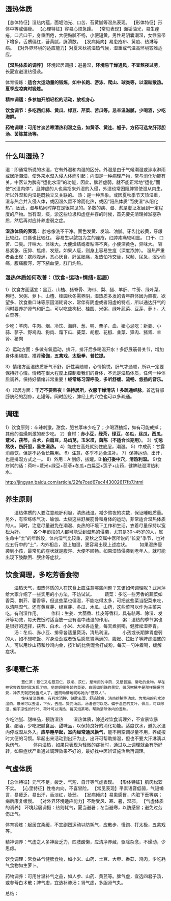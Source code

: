 


## 湿热体质
【总体特征】湿热内蕴，面垢油光、口苦、苔黄腻等湿热表现。
【形体特征】形体中等或偏瘦。
【心理特征】容易心烦急躁。
【常见表现】面垢油光，易生痤疮，口苦口干，身重困倦，大便黏腻不畅，小便短黄，男性易阴囊潮湿，女性易带下增多，舌质偏红，苔黄腻，脉滑数。
【发病倾向】易患疮疖、黄疸、热淋等病。
【对外界环境的适应能力】对夏末秋初湿热气候，湿重或气温高环境较难适应。

**【湿热体质的调养】**
环境起居调摄：避暑湿，**环境易干燥通风，不宜熬夜过劳**，长夏宜避湿热侵袭。

体育锻炼：**适合大运动量的锻炼，如中长跑、游泳、爬山、球类等，以湿祛散热。夏季应凉爽时锻炼。**

**精神调适：多参加开朗轻松的活动，放松身心**

**饮食调节：多吃西红柿、黄瓜、绿豆、芹菜、苦瓜等。忌辛温滋腻，少喝酒，少吃海鲜。**

**药物调理：可用甘淡苦寒清热利湿之品，如黄苓、黄连、栀子。方药可选龙肝泻胆汤、茵陈蒿汤等。**

-----------------------------------------------


## 什么叫湿热？

湿：即通常所说的水湿，它有外湿和内湿的区分。外湿是由于气候潮湿或涉水淋雨或居所潮湿，使外来水湿入侵人体而引起；内湿是一种病理产物，常与消化功能有关。中医认为脾有“运化水湿”的功能，因此，脾若虚弱，就不能正常地“运化”而使“水湿内停”。且脾虚的人也易招来外湿的入侵，外湿也常困阻脾胃使湿从内生，所以外湿和内湿是既独立又关联的。
热：是一种热象。或因夏秋季节天热湿重，湿与热合并入侵人体，或因湿久留不除而化热，或因“阳热体质”而使湿“从阳化热”，因此，湿与热同时存在是很常见的。多数的痰、湿、淤是虚证发展到一定程度的产物。当有湿，痰，淤这些垃圾和虚症并存的时候，首先要先清理掉淤塞杂质，然后再对应补养虚弱之症。

**湿热体质的表现：**
脸总像洗不干净。面色发黄、发暗、油腻。牙齿比较黄，牙龈比较红，口唇也比较红。
容易生以脓包为主的痤疮，红肿疼痛较明显。
口干、口苦、口臭。汗味大、体味大。大便燥结或者粘滞不爽。小便深黄色，异味大。
容易紧张、压抑、焦虑、发怒。如果人瘦，则身上容易生疽（深度浓肿）。
湿热严重者会出现：脘闷腹满，恶心厌食，肝区胀痛，发热怕冷交替，尿频、尿急，涩少而痛，腹痛腹泻，泻下脓血便，肛门灼热。


### 湿热体质如何改善：（饮食+运动+情绪+起居）
1）饮食方面适宜：黑豆、山楂、猪脊骨、海带、梨、醋、羊肝、牛蒡、绿叶菜、枸杞、米粥、萝卜、山楂、桂圆秋冬需养阴，湿热质多发的青年群体因为熬夜、欲望多、饮食重口味等原因消耗肾水，常伴有阴虚或者阳虚的特点，所以通达肝气的同时要养护肾气和肝血，可以吃些枸杞、桂圆、米粥、绿叶蔬菜、豆芽、萝卜、大白菜等。

少吃：羊肉、牛肉、烟、冷饮、海鲜、葱、鸭、栗子、血、猪心忌吃：新姜、小蒜、蓼子、野鸡肉、狗肉、霜下瓜、葵菜、胡椒、花椒、韭菜、獐肉、猪肾、羊肾、猪肉  

2）运动方面：多做有氧运动，排汗，排汗后多喝温开水！多舒展筋骨关节，增加身体柔韧度。推荐**瑜伽，五禽戏，太极拳、普拉提。**

3）情绪方面湿热质肝气不舒，肝性喜随顺，心情愉悦，肝气才通顺，所以一定要保持好心情。情绪在很大程度上控制着我们的身体，不光是湿热体质，任何一种体质调养，保持好情绪非常重要！**经常练习深呼吸，多听舒缓、流畅、悠扬的音乐。**

4）起居方面：**千万不要熬夜！保持居所，衣服干燥清洁！多疏通经脉**。首选背部膀胱经的刮痧，走罐等。同时胆经，脾经上的穴位也可以多疏通。


## 调理
1）饮食原则：辛辣刺激，甜食，肥甘厚味少吃了；少喝酒抽烟，如有可能戒掉；其他的温燥刺激的都少吃。
2）食材：**赤小豆，绿茶，绿豆，冬瓜，丝瓜，西瓜，薏米，茯苓，白术，白扁豆，马齿苋，玉米须，茵陈（不适合长期用）**。
3）**切忌熬夜，伤肝胆，易生湿热。**
4）能住在高处就别住底层，潮湿。
5）中成药：甘露消毒饮，但是不适合长期用。
6）注意，冬季不适合进补。
7）保持运动，出汗，也是排湿方式之一。
8）外用：A:刮痧，拔罐。B:**拍打委中穴，清热利湿。**
9)食疗粥的话：荷叶+薏米+绿豆+茯苓+冬瓜+白扁豆+莲子+山药，健脾祛湿清热利水。


http://jingyan.baidu.com/article/22fe7ced67ec443002617fb7.html

## 养生原则
　　湿热体质的人要注意疏肝利胆，清热祛湿。减少熬夜的次数，保证睡眠质量。另外，有空练练气功、瑜伽、太极这些舒展筋骨和身体的运动，非常适合湿热体质的人。同时，注意尽量避免在潮湿、炎热的环境下工作和生活，衣着尽量保持以宽松为好。
　　各个年龄段的人都可能受到湿热的侵袭，尤其是30~45岁的人，属生命中“土”的年龄段，体内湿气比较重，夏秋之交属中医所说的“长夏”季节，也对应五行中的“土”，内外相合，湿上加湿，更容易出现上述症状。
　　如果湿热侵袭到小孩，最常见的症状就是腹泻、大便不顺畅。如果湿热侵袭到老年人，就可能出现下肢酸困、腰疼等症状。

## 饮食调理，多吃芳香食物
　　湿热天气，湿热体质的人在饮食上应注意哪些问题？又该如何调理呢？武月萍给大家介绍了一些实用的小方法，不妨试试。
　　蔬菜：多吃一些芳香的蔬菜如香菜、荆芥、藿香等，但这些菜也偏湿，不能吃得太多，可把这些菜当配菜来吃，以清除湿气。还有黄豆芽、绿豆芽、冬瓜、木瓜、山药，这些菜可以作为主菜来吃，有利湿作用。
　　作料：生姜、大茴香、桂皮等香料，具有祛寒、除湿、发汗等功效，每天做饭时适当放一点有温中祛湿的作用。
　　粥：湿热的季节粥也是很好的选择，茯苓、白术、小米、大米各适量，每天煮粥喝，健脾祛湿养胃。
　　汤：冬瓜、赤小豆、排骨各适量煲汤，清热利湿。
　　小孩或长期脾胃虚弱的人，如不想吃饭、浑身没劲或者饭后感觉胃满满的、腹胀、拉肚子等脾虚湿盛的人，可以用炒山药和炒鸡内金，按1:1的比例混合打成粉，每天一勺冲着喝，缓解症状。

## 多喝薏仁茶
           薏仁茶：薏仁又名薏苡仁、苡米、苡仁，是常用的中药．又是普遍、常吃的食物。早在神农尝百草时就发现了她，见她婀娜多娇的英姿，白圆如明珠的果实，微风吹拂中是那样姗姗可爱，神农氏就把她当成人了，因而动情地昵称她为"薏苡人"。
           性味甘淡微寒，有利水消肿、健脾去湿、舒筋除痹、清热排脓等功效，为常用的利水渗湿药。薏米可以去湿，下火，去痘。煲完汤后，汤渣也可以吃。偏于温性的艾叶、佩兰，可以除湿，偏于凉性的竹叶、荷叶可以清热，每天泡茶喝，帮助清除体内的湿热。
少吃油腻、甜味品，预防湿热
　　湿热体质，除通过饮食调理外，不宜暴饮暴食、酗酒，少吃肥腻食品、甜味品，以保持良好的消化功能。适度饮水，避免水湿内停或湿从外入。**应早睡早起，室内经常通风换气**，能不用空调尽量不用，养成按时大便的习惯。早起出来活动到出汗为止，出汗可帮助排湿，但也不要大汗淋漓以免伤气。
　　体内湿热，如果只表现为轻微的症状时，通过以上调理就会有所好转，如果症状严重通过调理效果不好的，最好找中医辨证施治后再调理。


## 气虚体质
【总体特征】元气不足，疲乏、气短、自汗等气虚表现。
【形体特征】肌肉松软不实。
【心里特征】性格内向，不喜冒险。
【常见表现】平素语音低弱，气短懒言，易疲乏，易出汗，舌淡红，脉弱。
【发病倾向】易患感冒，内脏下垂等病；病后康复缓慢。
【对外界环境适应能力】不耐受风、寒、暑，湿邪。
【气虚体质的调养】
环境起居调摄：热则耗气，夏当避暑；冬当避寒，以防感冒；避免过劳伤正气。 

体育锻炼：起居宜柔缓，不宜剧烈运动以防耗气，应散步、慢跑、打太极，五禽戏等。

精神调养：气虚之人多神疲乏力，四肢酸懒，应清净养藏，驱除杂念，不燥动，少思虑。

饮食调理：常食益气健脾食物，如小米、山药、土豆、大枣、香菇、鸡肉，少吃耗气食物如生萝卜。

药物调养：可用甘温补气之品，如人参、山药、黄芪等。脾气虚，宜选四君子汤，或参苓白术散；脾气虚，宜选补肺汤；肾气虚，多服肾气丸。


总结：


